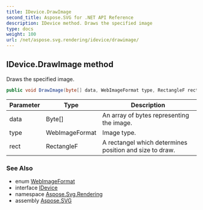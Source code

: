 ```yaml
---
title: IDevice.DrawImage
second_title: Aspose.SVG for .NET API Reference
description: IDevice method. Draws the specified image
type: docs
weight: 100
url: /net/aspose.svg.rendering/idevice/drawimage/
---
```

## IDevice.DrawImage method

Draws the specified image.

```csharp
public void DrawImage(byte[] data, WebImageFormat type, RectangleF rect)
```

| Parameter | Type | Description |
| --- | --- | --- |
| data | Byte[] | An array of bytes representing the image. |
| type | WebImageFormat | Image type. |
| rect | RectangleF | A rectangel which determines position and size to draw. |

### See Also

* enum [WebImageFormat](../../../aspose.svg.drawing/webimageformat/)
* interface [IDevice](../)
* namespace [Aspose.Svg.Rendering](../../../aspose.svg.rendering/)
* assembly [Aspose.SVG](../../../)

